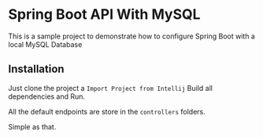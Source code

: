 # Spring Boot API With MySQL

This is a sample project to demonstrate how to configure Spring Boot
with a local MySQL Database

## Installation

Just clone the project a ```Import Project from Intellij```
Build all dependencies and Run.


All the default endpoints are store in the ```controllers```
folders.

Simple as that.